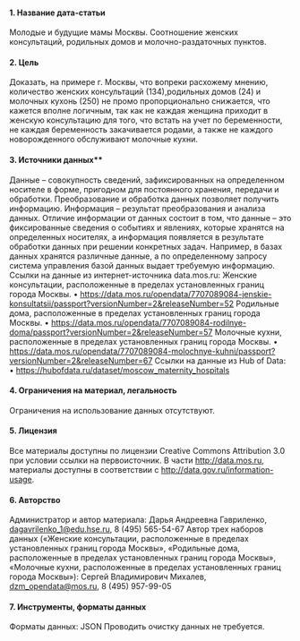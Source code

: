 #### 1. Название дата-статьи
Молодые и будущие мамы Москвы. Соотношение женских консультаций, родильных домов и молочно-раздаточных пунктов.
#### 2. Цель
Доказать, на примере г. Москвы, что вопреки расхожему мнению, количество женских консультаций (134),родильных домов (24) и молочных кухонь (250) не промо пропорционально снижается, что кажется вполне логичным, так как не каждая женщина приходит в женскую консультацию для того, что встать на учет по беременности, не каждая беременность закачивается родами, а также не каждого новорожденного обслуживают молочные кухни.
#### 3. Источники данных**
Данные – совокупность сведений, зафиксированных на определенном носителе в форме, пригодном для постоянного хранения, передачи и обработки. Преобразование и обработка данных позволяет получить информацию.
Информация – результат преобразования и анализа данных. Отличие информации от данных состоит в том, что данные – это фиксированные сведения о событиях и явлениях, которые хранятся на определенных носителях, а информация появляется в результате обработки данных при решении конкретных задач. Например, в базах данных хранятся различные данные, а по определенному запросу система управления базой данных выдает требуемую информацию.
Ссылки на данные из интернет-источника data.mos.ru:
Женские консультации, расположенные в пределах установленных границ города Москвы. •	https://data.mos.ru/opendata/7707089084-jenskie-konsultatsii/passport?versionNumber=2&releaseNumber=52
Родильные дома, расположенные в пределах установленных границ города Москвы. •	https://data.mos.ru/opendata/7707089084-rodilnye-doma/passport?versionNumber=2&releaseNumber=57
Молочные кухни, расположенные в пределах установленных границ города Москвы. •	https://data.mos.ru/opendata/7707089084-molochnye-kuhni/passport?versionNumber=2&releaseNumber=67
Ссылки на данные из Hub of Data: •	https://hubofdata.ru/dataset/moscow_maternity_hospitals
#### 4. Ограничения на материал, легальность
Ограничения на использование данных отсутствуют.
#### 5. Лицензия
Все материалы доступны по лицензии Creative Commons Attribution 3.0 при условии ссылки на первоисточник. В части http://data.mos.ru, материалы доступны в соответствии с http://data.gov.ru/information-usage.
#### 6. Авторство
Администратор и автор материала: Дарья Андреевна Гавриленко, dagavrilenko_1@edu.hse.ru, 8 (495) 565-54-67
Автор трех наборов данных («Женские консультации, расположенные в пределах установленных границ города Москвы», «Родильные дома, расположенные в пределах установленных границ города Москвы», «Молочные кухни, расположенные в пределах установленных границ города Москвы»): Сергей Владимирович Михалев, dzm_opendata@mos.ru, 8 (495) 957-99-05
#### 7. Инструменты, форматы данных
Форматы данных: JSON
Проводить очистку данных не требуется.
